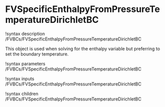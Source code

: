 # FVSpecificEnthalpyFromPressureTemperatureDirichletBC

!syntax description /FVBCs/FVSpecificEnthalpyFromPressureTemperatureDirichletBC

This object is used when solving for the enthalpy variable but preferring to set the boundary temperature.

!syntax parameters /FVBCs/FVSpecificEnthalpyFromPressureTemperatureDirichletBC

!syntax inputs /FVBCs/FVSpecificEnthalpyFromPressureTemperatureDirichletBC

!syntax children /FVBCs/FVSpecificEnthalpyFromPressureTemperatureDirichletBC
